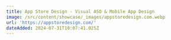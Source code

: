 ```yaml
---
title: App Store Design - Visual ASO & Mobile App Design
image: /src/content/showcase/_images/appstoredesign.com.webp
url: 'https://appstoredesign.com/'
dateAdded: 2024-07-31T10:07:41.025Z
---
```


